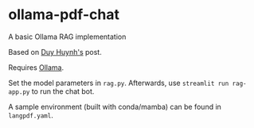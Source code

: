 # ollama-pdf-chat
A basic Ollama RAG implementation 

Based on [Duy Huynh's](https://blog.duy-huynh.com/build-your-own-rag-and-run-them-locally/) post.

Requires [Ollama](https://ollama.ai/).

Set the model parameters in `rag.py`. Afterwards, use `streamlit run rag-app.py` to run the chat bot.

A sample environment (built with conda/mamba) can be found in `langpdf.yaml`. 

